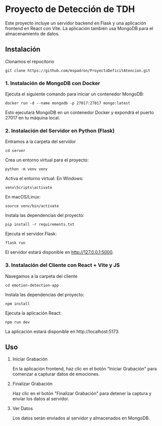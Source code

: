 # Proyecto de Detección de TDH

Este proyecto incluye un servidor backend en Flask y una aplicación frontend en React con Vite. La aplicación también usa MongoDB para el almacenamiento de datos.

## Instalación
Clonamos el repocitorio
```
git clone https://github.com/mspadron/ProyectoDeficitAtencion.git
```


### 1. Instalación de MongoDB con Docker

Ejecuta el siguiente comando para iniciar un contenedor MongoDB:

```
docker run -d --name mongodb -p 27017:27017 mongo:latest
```
Esto ejecutará MongoDB en un contenedor Docker y expondrá el puerto 27017 en tu máquina local.

### 2. Instalación del Servidor en Python (Flask)
Entramos a la carpeta del servidor

```
cd server
```
Crea un entorno virtual para el proyecto:

```
python -m venv venv
```
Activa el entorno virtual:
En Windows:

```
venv\Scripts\activate
```

En macOS/Linux:

```
source venv/bin/activate
```

Instala las dependencias del proyecto:

```
pip install -r requirements.txt
```
Ejecuta el servidor Flask:

```
flask run
```
El servidor estará disponible en http://127.0.0.1:5000.

### 3. Instalación del Cliente con React + Vite y JS
Navegamos a la carpeta del cliente

```
cd emotion-detection-app
```

Instala las dependencias del proyecto:

```
npm install
```

Ejecuta la aplicación React:

```
npm run dev
```

La aplicación estará disponible en http://localhost:5173.

## Uso
1. Iniciar Grabación

    En la aplicación frontend, haz clic en el botón "Iniciar Grabación" para comenzar a capturar datos de emociones.

2. Finalizar Grabación
    
    Haz clic en el botón "Finalizar Grabación" para detener la captura y enviar los datos al servidor.

3. Ver Datos
    
    Los datos serán enviados al servidor y almacenados en MongoDB.